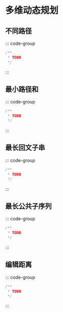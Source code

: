 # 多维动态规划

## 不同路径

::: code-group

```java []
/**
 * TODO
 */
```

:::

## 最小路径和

::: code-group

```java []
/**
 * TODO
 */
```

:::

## 最长回文子串

::: code-group

```java []
/**
 * TODO
 */
```

:::

## 最长公共子序列

::: code-group

```java []
/**
 * TODO
 */
```

:::

## 编辑距离

::: code-group

```java []
/**
 * TODO
 */
```

:::
